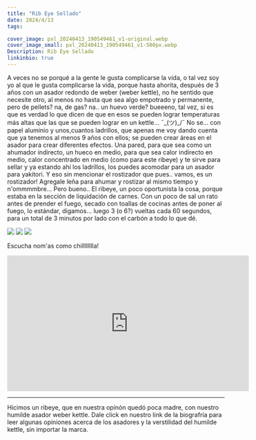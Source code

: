 ```yaml
---
title: "Rib Eye Sellado"
date: 2024/4/13
tags:

cover_image: pxl_20240413_190549461_v1-original.webp
cover_image_small: pxl_20240413_190549461_v1-500px.webp
Description: Rib Eye Sellado
linkinbio: true
---
```


A veces no se porqué a la gente le gusta complicarse la vida, o tal vez soy yo al que le gusta complicarse la vida, porque hasta ahorita, después de 3 años con un asador redondo de weber (weber kettle), no he sentido que necesite otro, al menos no hasta que sea algo empotrado y permanente, pero de pellets? na, de gas? na.. un huevo verde? bueeeno, tal vez, si es que es verdad lo que dicen de que en esos se pueden lograr temperaturas más altas que las que se pueden lograr en un kettle... ¯\_(ツ)_/¯ No se... con papel aluminio y unos,cuantos ladrillos, que apenas me voy dando cuenta que ya tenemos al menos 9 años con ellos; se pueden crear áreas en el asador para crear diferentes efectos. Una pared, para que sea como un ahumador indirecto, un hueco en medio, para que sea calor indirecto en medio, calor concentrado en medio (como para este ribeye) y te sirve para sellar y ya estando ahí los ladrillos, los puedes acomodar para un asador para yakitori. Y eso sin mencionar el rostizador que pues.. vamos, es un rostizador! Agregale leña para ahumar y rostizar al mismo tiempo y n'ommmmbre... Pero bueno.. El ribeye, un poco oportunista la cosa, porque estaba en la sección de liquidación de carnes. Con un poco de sal un rato antes de prender el fuego, secado con toallas de cocinas antes de poner al fuego, lo estándar, digamos... luego 3 (o 6?) vueltas cada 60 segundos, para un total de 3 minutos por lado con el carbón a todo lo que dé.

[![](pxl_20240413_190549461_v1)](pxl_20240413_190549461_v1-original.webp)
[![](pxl_20240413_190845889_v1)](pxl_20240413_190845889_v1-original.webp)
[![](pxl_20240413_191000600_v1)](pxl_20240413_191000600_v1-original.webp)

Escucha nom'as como chilllllllla! 

<iframe width="560" height="315" src="https://www.youtube.com/embed/rj35M26GEb0?si=0leWRmQOhX6q31AR" title="YouTube video player" frameborder="0" allow="accelerometer; autoplay; clipboard-write; encrypted-media; gyroscope; picture-in-picture; web-share" referrerpolicy="strict-origin-when-cross-origin" allowfullscreen></iframe>



---

Hicimos un ribeye, que en nuestra opinón quedó poca madre, con nuestro humilde asador weber kettle. Dale click en nuestro link de la biografría para leer algunas opiniones acerca de los asadores y la verstilidad del humilde kettle, sin importar la marca.
